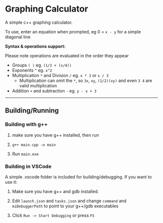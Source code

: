 # Graphing Calculator
A simple c++ graphing calculator.

To use, enter an equation when prompted, eg 0 = `x - y` for a simple diagonal line

**Syntax & operations support:**

Please note operations are evaluated in the order they appear

* Groups `( )` eg. `(1/2 + (x/4))`
* Exponents `^` eg. `x^2`
* Multiplication `*` and Division `/` eg. `x * 3` or `x / 3`
  * Multiplication can omit the `*`, so `3x`, `xy`, `(1/2)(xy)` and even `3 4` are valid multiplication
* Addition `+` and subtraction `-` eg. `y - x + 3`

---

## Building/Running

### Building with g++
1. make sure you have g++ installed, then run

2. `g++ main.cpp -o main`

3. Run `main.exe`

### Building in VSCode
A simple .vscode folder is included for building/debugging.
If you want to use it:
1. Make sure you have g++ and gdb installed.

2. Edit `launch.json` and `tasks.json` and change `command` and `miDebuggerPath` to point to your g++/gdb executables

3. Click `Run -> Start Debugging` or press `F5`
